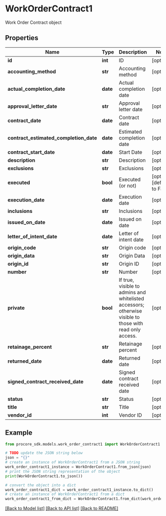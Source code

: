 # WorkOrderContract1

Work Order Contract object

## Properties

Name | Type | Description | Notes
------------ | ------------- | ------------- | -------------
**id** | **int** | ID | [optional] 
**accounting_method** | **str** | Accounting method | [optional] 
**actual_completion_date** | **date** | Actual completion date | [optional] 
**approval_letter_date** | **str** | Approval letter date | [optional] 
**contract_date** | **date** | Contract date | [optional] 
**contract_estimated_completion_date** | **date** | Estimated completion date | [optional] 
**contract_start_date** | **date** | Start Date | [optional] 
**description** | **str** | Description | [optional] 
**exclusions** | **str** | Exclusions | [optional] 
**executed** | **bool** | Executed (or not) | [optional] [default to False]
**execution_date** | **date** | Execution date | [optional] 
**inclusions** | **str** | Inclusions | [optional] 
**issued_on_date** | **date** | Issued on date | [optional] 
**letter_of_intent_date** | **date** | Letter of intent date | [optional] 
**origin_code** | **str** | Origin code | [optional] 
**origin_data** | **str** | Origin Data | [optional] 
**origin_id** | **str** | Origin ID | [optional] 
**number** | **str** | Number | [optional] 
**private** | **bool** | If true, visible to admins and whitelisted accessors; otherwise visible to those with read only access. | [optional] 
**retainage_percent** | **str** | Retainage percent | [optional] 
**returned_date** | **date** | Returned date | [optional] 
**signed_contract_received_date** | **date** | Signed contract received date | [optional] 
**status** | **str** | Status | [optional] 
**title** | **str** | Title | [optional] 
**vendor_id** | **int** | Vendor ID | [optional] 

## Example

```python
from procore_sdk.models.work_order_contract1 import WorkOrderContract1

# TODO update the JSON string below
json = "{}"
# create an instance of WorkOrderContract1 from a JSON string
work_order_contract1_instance = WorkOrderContract1.from_json(json)
# print the JSON string representation of the object
print(WorkOrderContract1.to_json())

# convert the object into a dict
work_order_contract1_dict = work_order_contract1_instance.to_dict()
# create an instance of WorkOrderContract1 from a dict
work_order_contract1_from_dict = WorkOrderContract1.from_dict(work_order_contract1_dict)
```
[[Back to Model list]](../README.md#documentation-for-models) [[Back to API list]](../README.md#documentation-for-api-endpoints) [[Back to README]](../README.md)


